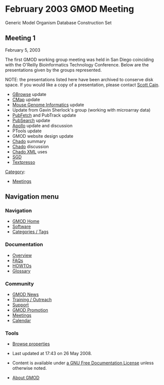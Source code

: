 



<span id="top"></span>




# <span dir="auto">February 2003 GMOD Meeting</span>









Generic Model Organism Database Construction Set

## <span id="Meeting_1" class="mw-headline">Meeting 1</span>

February 5, 2003

The first GMOD working group meeting was held in San Diego coinciding
with the O'Reilly Bioinformatics Technology Conference. Below are the
presentations given by the groups represented.

NOTE: the presentations listed here have been archived to conserve disk
space. If you would like a copy of a presentation, please contact
<a href="mailto:cain@cshl.edu" class="external text"
rel="nofollow">Scott Cain</a>.

  

- [GBrowse](GBrowse.1 "GBrowse") update
- [CMap](CMap.1 "CMap") update
- [Mouse Genome Informatics](Category%3AMGI "Category%3AMGI") update
- Update from Gavin Sherlock's group (working with microarray data)
- [PubFetch](PubFetch "PubFetch") and PubTrack update
- [PubSearch](PubSearch "PubSearch") update
- [Apollo](Apollo.1 "Apollo") update and discussion
- PTools update
- GMOD website design update
- <a href="Chado" class="mw-redirect" title="Chado">Chado</a> summary
- <a href="Chado" class="mw-redirect" title="Chado">Chado</a> discussion
- [Chado XML](Chado_XML "Chado XML") uses
- [SGD](Category%3ASGD "Category%3ASGD")
- [Textpresso](Textpresso "Textpresso")




[Category](Special%3ACategories "Special%3ACategories"):

- [Meetings](Category%3AMeetings "Category%3AMeetings")






## Navigation menu






### 





### Navigation



- <span id="n-GMOD-Home">[GMOD Home](Main_Page)</span>
- <span id="n-Software">[Software](GMOD_Components)</span>
- <span id="n-Categories-.2F-Tags">[Categories /
  Tags](Categories)</span>




### Documentation



- <span id="n-Overview">[Overview](Overview)</span>
- <span id="n-FAQs">[FAQs](Category%3AFAQ)</span>
- <span id="n-HOWTOs">[HOWTOs](Category%3AHOWTO)</span>
- <span id="n-Glossary">[Glossary](Glossary)</span>




### Community



- <span id="n-GMOD-News">[GMOD News](GMOD_News)</span>
- <span id="n-Training-.2F-Outreach">[Training /
  Outreach](Training_and_Outreach)</span>
- <span id="n-Support">[Support](Support)</span>
- <span id="n-GMOD-Promotion">[GMOD Promotion](GMOD_Promotion)</span>
- <span id="n-Meetings">[Meetings](Meetings)</span>
- <span id="n-Calendar">[Calendar](Calendar)</span>




### Tools

- <span id="t-smwbrowselink"><a href="Special%3ABrowse/February_2003_GMOD_Meeting"
  rel="smw-browse">Browse properties</a></span>



- <span id="footer-info-lastmod">Last updated at 17:43 on 26 May
  2008.</span>
<!-- - <span id="footer-info-viewcount">34,564 page views.</span> -->
- <span id="footer-info-copyright">Content is available under
  <a href="http://www.gnu.org/licenses/fdl-1.3.html" class="external"
  rel="nofollow">a GNU Free Documentation License</a> unless otherwise
  noted.</span>

<!-- -->

- <span id="footer-places-about">[About
  GMOD](GMOD%3AAbout "GMOD%3AAbout")</span>

<!-- -->




